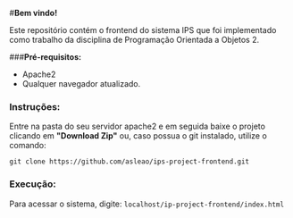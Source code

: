 #**Bem vindo!** 

Este repositório contém o frontend do sistema IPS que foi implementado como trabalho da disciplina de Programação Orientada a Objetos 2. 

###**Pré-requisitos:**

* Apache2
* Qualquer navegador atualizado.

### **Instruções:**

Entre na pasta do seu servidor apache2 e em seguida baixe o projeto clicando em **"Download Zip"** ou, caso possua o git instalado, utilize o comando:

`git clone https://github.com/asleao/ips-project-frontend.git`

### Execução:

Para acessar o sistema, digite:
`localhost/ip-project-frontend/index.html`
